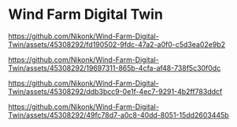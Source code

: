 # Wind Farm Digital Twin

https://github.com/Nikonk/Wind-Farm-Digital-Twin/assets/45308292/fd190502-9fdc-47a2-a0f0-c5d3ea02e9b2


https://github.com/Nikonk/Wind-Farm-Digital-Twin/assets/45308292/19697311-865b-4cfa-af48-738f5c30f0dc



https://github.com/Nikonk/Wind-Farm-Digital-Twin/assets/45308292/ddb3bcc9-0e1f-4ec7-9291-4b2ff783ddcf



https://github.com/Nikonk/Wind-Farm-Digital-Twin/assets/45308292/49fc78d7-a0c8-40dd-8051-15dd2603445b
